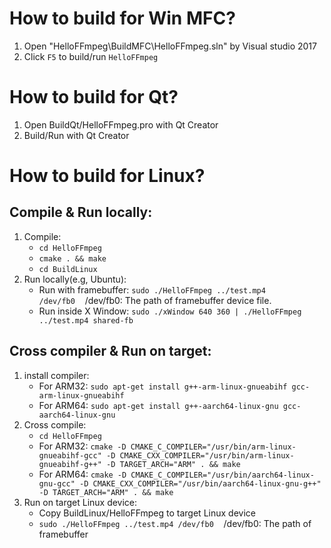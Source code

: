 # How to build for Win MFC?
1. Open "HelloFFmpeg\BuildMFC\HelloFFmpeg.sln" by Visual studio 2017
2. Click `F5` to build/run `HelloFFmpeg`

# How to build for Qt?
1. Open BuildQt/HelloFFmpeg.pro with Qt Creator
2. Build/Run with Qt Creator

# How to build for Linux?
## Compile & Run locally:
1. Compile:
    - `cd HelloFFmpeg`
    - `cmake . && make`
    - `cd BuildLinux`
2. Run locally(e.g, Ubuntu):
    - Run with framebuffer: `sudo ./HelloFFmpeg ../test.mp4 /dev/fb0`&nbsp;&nbsp;&nbsp;&nbsp;/dev/fb0: The path of framebuffer device file.
    - Run inside X Window: `sudo ./xWindow 640 360 | ./HelloFFmpeg ../test.mp4 shared-fb`

## Cross compiler & Run on target:
1. install compiler:
    - For ARM32: `sudo apt-get install g++-arm-linux-gnueabihf gcc-arm-linux-gnueabihf`
    - For ARM64: `sudo apt-get install g++-aarch64-linux-gnu gcc-aarch64-linux-gnu`
2. Cross compile:
    - `cd HelloFFmpeg`
    - For ARM32: `cmake -D CMAKE_C_COMPILER="/usr/bin/arm-linux-gnueabihf-gcc" -D CMAKE_CXX_COMPILER="/usr/bin/arm-linux-gnueabihf-g++" -D TARGET_ARCH="ARM" . && make`
    - For ARM64: `cmake -D CMAKE_C_COMPILER="/usr/bin/aarch64-linux-gnu-gcc" -D CMAKE_CXX_COMPILER="/usr/bin/aarch64-linux-gnu-g++" -D TARGET_ARCH="ARM" . && make`
3. Run on target Linux device:
    - Copy BuildLinux/HelloFFmpeg to target Linux device
    - `sudo ./HelloFFmpeg ../test.mp4 /dev/fb0`&nbsp;&nbsp;&nbsp;&nbsp;/dev/fb0: The path of framebuffer
